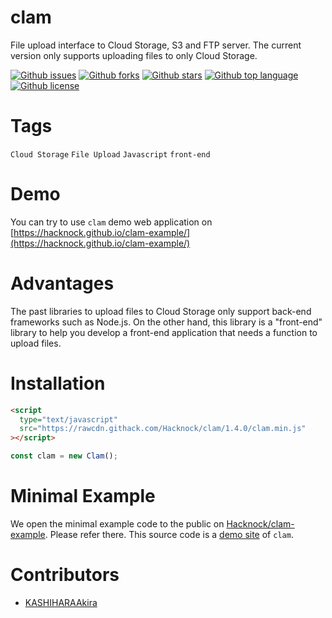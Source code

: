 # clam

<!-- # Short Description -->

File upload interface to Cloud Storage, S3 and FTP server.
The current version only supports uploading files to only Cloud Storage.

<!-- # Badges -->

[![Github issues](https://img.shields.io/github/issues/Hacknock/clam)](https://github.com/Hacknock/clam/issues)
[![Github forks](https://img.shields.io/github/forks/Hacknock/clam)](https://github.com/Hacknock/clam/network/members)
[![Github stars](https://img.shields.io/github/stars/Hacknock/clam)](https://github.com/Hacknock/clam/stargazers)
[![Github top language](https://img.shields.io/github/languages/top/Hacknock/clam)](https://github.com/Hacknock/clam/)
[![Github license](https://img.shields.io/github/license/Hacknock/clam)](https://github.com/Hacknock/clam/)

# Tags

`Cloud Storage` `File Upload` `Javascript` `front-end`

# Demo

You can try to use `clam` demo web application on [https://hacknock.github.io/clam-example/](https://hacknock.github.io/clam-example/)

# Advantages

The past libraries to upload files to Cloud Storage only support back-end frameworks such as Node.js. On the other hand, this library is a "front-end" library to help you develop a front-end application that needs a function to upload files.

# Installation

```html
<script 
  type="text/javascript"
  src="https://rawcdn.githack.com/Hacknock/clam/1.4.0/clam.min.js"
></script>
```

```js
const clam = new Clam();
```

# Minimal Example

We open the minimal example code to the public on [Hacknock/clam-example](https://github.com/Hacknock/clam-example). Please refer there. This source code is a [demo site](https://hacknock.github.io/clam-example/) of `clam`.

# Contributors

- [KASHIHARAAkira](https://github.com/KASHIHARAAkira)

<!-- CREATED_BY_LEADYOU_README_GENERATOR -->
